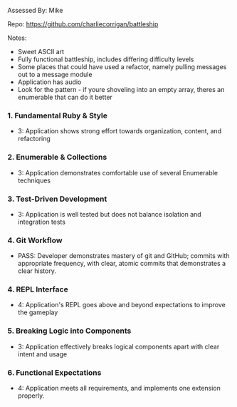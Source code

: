 Assessed By:  Mike

Repo: https://github.com/charliecorrigan/battleship

Notes:
* Sweet ASCII art
* Fully functional battleship, includes differing difficulty levels
* Some places that could have used a refactor, namely pulling messages out
to a message module
* Application has audio
* Look for the pattern - if youre shoveling into an empty array, theres an
enumerable that can do it better

### 1. Fundamental Ruby & Style

* 3:  Application shows strong effort towards organization, content, and refactoring

### 2. Enumerable & Collections

* 3: Application demonstrates comfortable use of several Enumerable techniques

### 3. Test-Driven Development

* 3: Application is well tested but does not balance isolation and integration tests

### 4. Git Workflow

* PASS:  Developer demonstrates mastery of git and GitHub; commits with appropriate frequency, with clear, atomic commits that demonstrates a clear history.

### 4. REPL Interface

* 4: Application's REPL goes above and beyond expectations to improve the gameplay

### 5. Breaking Logic into Components

* 3: Application effectively breaks logical components apart with clear intent and usage

### 6. Functional Expectations

* 4: Application meets all requirements, and implements one extension properly.
